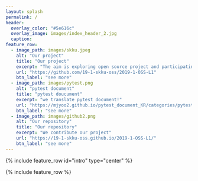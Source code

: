 ```yaml
---
layout: splash
permalink: /
header:	 
  overlay_color: "#5e616c"	
  overlay_image: images/index_header_2.jpg
  caption:	
feature_row:	
  - image_path: images/skku.jpeg
    alt: "Our project"	
    title: "Our project"	
    excerpt: "The aim is exploring open source project and participating it and being active!"	
    url: "https://github.com/19-1-skku-oss/2019-1-OSS-L1"	
    btn_label: "see more"	
  - image_path: images/pytest.png
    alt: "pytest document"	
    title: "pytest doucument"	
    excerpt: "we translate pytest document!"	
    url: "https://mjyoo2.github.io/pytest_document_KR/categories/pytest-document/"	
    btn_label: "see more"	
  - image_path: images/github2.png
    alt: "Our repository"	
    title: "Our repository"	
    excerpt: "We contribute our project"	
    url: "https://19-1-skku-oss.github.io/2019-1-OSS-L1/"	
    btn_label: "see more"
---	
```


 {% include feature_row id="intro" type="center" %}	

 {% include feature_row %}
